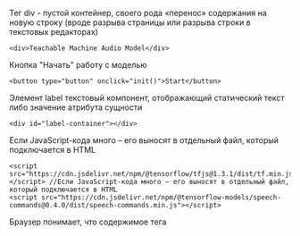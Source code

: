Тег div - пустой контейнер, своего рода «перенос» содержания на новую строку (вроде разрыва страницы или разрыва строки в текстовых редакторах)
```
<div>Teachable Machine Audio Model</div>
```
Кнопка "Начать" работу с моделью 
```
<button type="button" onclick="init()">Start</button>
```
Элемент label текстовый компонент, отображающий статический текст либо значение атрибута сущности
```
<div id="label-container"></div> 
```
Если JavaScript-кода много – его выносят в отдельный файл, который подключается в HTML
```
<script src="https://cdn.jsdelivr.net/npm/@tensorflow/tfjs@1.3.1/dist/tf.min.js"></script> //Если JavaScript-кода много – его выносят в отдельный файл, который подключается в HTML
<script src="https://cdn.jsdelivr.net/npm/@tensorflow-models/speech-commands@0.4.0/dist/speech-commands.min.js"></script>
```
Браузер понимает, что содержимое тега <script> должно быть интерпретировано как код на JavaScript, и выполняет его соответствующим образом
```
<script type="text/javascript"> 
```
Ключевое слово async перед функцией гарантирует, что эта функция в любом случае вернёт промис(как я поняла это, что-то вроде def, а промис это - return <значение>),

В функции: создаём константы - модель топологии, модель метадата
```
const checkpointURL = URL + "model.json"; 
const metadataURL = URL + "metadata.json";
```
Соберём функцию:
```
    async function createModel() { 
        const checkpointURL = URL + "model.json"; 
        const metadataURL = URL + "metadata.json";
```
Функция которая будет распознавать речь с помощью web speech API, в которой

тип преобразования Фурье, для спектрального анализа звуковых данных:
```
"BROWSER_FFT"
```
функция словаря речевых команд, не имеющих пользу для модели:
```
undefined
```
Тогда функция будет выглядеть так
```
        const recognizer = speechCommands.create( 
            "BROWSER_FFT", 
            undefined, 
            checkpointURL,
            metadataURL);
```
Убедимся, что модель и метаданные загружаются через HTTPS-запросы
```
        await recognizer.ensureModelLoaded();
```
По итогу функции createModel() вернём распознаватель: 
```
        return recognizer;
```
Зададим функцию init(), в которой await приостанавливает выполнение функции async и ожидает ответа от переданного Promise, затем возобновляя выполнение функции async и возвращая полученное значение,

получаем метки классов, с помощью
```
const classLabels = recognizer.wordLabels();
```
для каждого созданного контейнера создаём свою метку классов:
```
 for (let i = 0; i < classLabels.length; i++) { 
            labelContainer.appendChild(document.createElement("div"));
        }
```
Собереём итоговую функцию init():
```
    async function init() {
        const recognizer = await createModel(); 
        const classLabels = recognizer.wordLabels(); 
        const labelContainer = document.getElementById("label-container");
        for (let i = 0; i < classLabels.length; i++) { 
            labelContainer.appendChild(document.createElement("div"));
        }
```
Функция listen() принимает 2 аргумента:

1. Функция обратного вызова, которая вызывается каждый раз, когда распознается слово
   
2. Объект конфигурации с настраиваемыми полями
  
Этой функцией мы можем количественно оценить ошибку модели: чем меньшую вероятность модель назначает верному элементу, тем сильнее ошибка

В ней: вероятность предсказания для каждого класса(вместо одного числа модель должна предсказывать распределение вероятностей на множестве), определяется так:
```
const scores = result.scores;
```
Визуализация оценки вероятности для каждого класса (зависимость между исходными данными и целевыми данными), происходит так:
```
for (let i = 0; i < classLabels.length; i++) { 
                const classPrediction = classLabels[i] + ": " + result.scores[i].toFixed(2);
                labelContainer.childNodes[i].innerHTML = classPrediction;
            }
```
Таким образом мы позволим модели "сомневаться" в предсказании.

В случае, если прослушивание должно вернуть result.spectrogram, для этого пишем:
```
includeSpectrogram: true
```
Порог вероятности обозначим:
```
probabilityThreshold: 0.75
```
Теперь запишем всю фунцию listen() целиком:
```
        recognizer.listen(result => {
            const scores = result.scores; 
          
            for (let i = 0; i < classLabels.length; i++) {  
                const classPrediction = classLabels[i] + ": " + result.scores[i].toFixed(2);
                labelContainer.childNodes[i].innerHTML = classPrediction;
            }
        }, {
            includeSpectrogram: true, 
            probabilityThreshold: 0.75, 
            invokeCallbackOnNoiseAndUnknown: true, 
            overlapFactor: 0.50 
        });
```
Далее можно добавить:

Чтобы остановить распознавание за 5 секунд
```
setTimeout(() => recognizer.stopListening(), 5000);
```

Рассмотрим библиотеку, которую составила программа:
```
<div>Teachable Machine Audio Model - p5.js and ml5.js</div>
<script src="https://cdnjs.cloudflare.com/ajax/libs/p5.js/0.9.0/p5.min.js"></script>
<script src="https://cdnjs.cloudflare.com/ajax/libs/p5.js/0.9.0/addons/p5.dom.min.js"></script>
<script src="https://unpkg.com/ml5@latest/dist/ml5.min.js"></script>
<script type="text/javascript">
```
Глобальная переменная для хранения классификатора
```
let classifier;
```
Заведём метку
```
let label = 'listening...';
```
Teachable Machine model URL:
```
let soundModel = 'https://teachablemachine.withgoogle.com/models/C95zKtD-T/';
```
Загрузим модель
```
function preload() {
  classifier = ml5.soundClassifier(soundModel + 'model.json');
}
```
Начнём классификацию, при этом звуковая модель будет постоянно слушать микрофон
```
function setup() {
  createCanvas(320, 240);
  classifier.classify(gotResult);
}
```
Нарисуем метку на холсте? далее её параметры
```
function draw() {
  background(0);
  fill(255);
  textSize(32);
  textAlign(CENTER, CENTER);
  text(label, width / 2, height / 2);
}
```
Модель, распознающая звук, вызовет это событие, также производит обработку ошибок
```
function gotResult(error, results) { 
  if (error) {
    console.error(error);
    return;
  }
```
Результаты представляют собой упорядоченный массив
```
  // console.log(results[0]);
  label = results[0].label;
```
